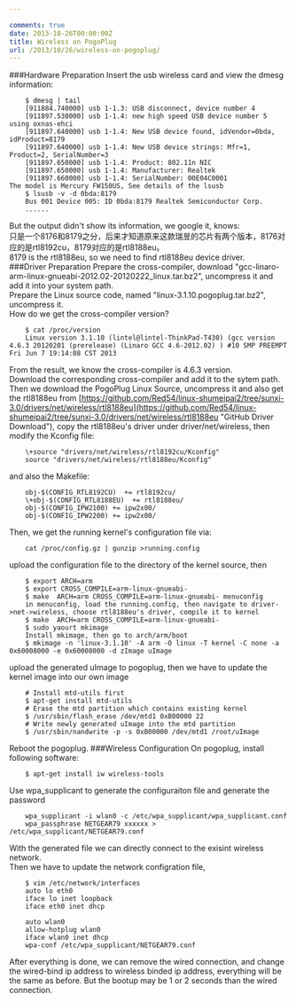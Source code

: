 ```yaml
---

comments: true
date: 2013-10-26T00:00:00Z
title: Wireless on PogoPlug
url: /2013/10/26/wireless-on-pogoplug/
---
```


###Hardware Preparation
Insert the usb wireless card and view the dmesg information:

```
	$ dmesg | tail
	[911884.740000] usb 1-1.3: USB disconnect, device number 4
	[911897.530000] usb 1-1.4: new high speed USB device number 5 using oxnas-ehci
	[911897.640000] usb 1-1.4: New USB device found, idVendor=0bda, idProduct=8179
	[911897.640000] usb 1-1.4: New USB device strings: Mfr=1, Product=2, SerialNumber=3
	[911897.650000] usb 1-1.4: Product: 802.11n NIC
	[911897.650000] usb 1-1.4: Manufacturer: Realtek
	[911897.660000] usb 1-1.4: SerialNumber: 00E04C0001
The model is Mercury FW150US, See details of the lsusb
	$ lsusb -v -d 0bda:8179
	Bus 001 Device 005: ID 0bda:8179 Realtek Semiconductor Corp. 
	......
```

But the output didn't show its information, we google it, knows:   
只是一个8176和8179之分，后来才知道原来这款瑞昱的芯片有两个版本，8176对应的是rtl8192cu，8179对应的是rtl8188eu。   
8179 is the rtl8188eu, so we need to find rtl8188eu device driver.   
###Driver Preparation
Prepare the cross-compiler, download "gcc-linaro-arm-linux-gnueabi-2012.02-20120222_linux.tar.bz2", uncompress it and add it into your system path.    
Prepare the Linux source code, named "linux-3.1.10.pogoplug.tar.bz2", uncompress it.    
How do we get the cross-compiler version?  

```
	$ cat /proc/version
	Linux version 3.1.10 (lintel@lintel-ThinkPad-T430) (gcc version 4.6.3 20120201 (prerelease) (Linaro GCC 4.6-2012.02) ) #10 SMP PREEMPT Fri Jun 7 19:14:08 CST 2013
```

From the result, we know the cross-compiler is 4.6.3 version.   
Download the corresponding cross-compiler and add it to the sytem path. Then we download the PogoPlug Linux Source, uncompress it and also get the rtl8188eu from [https://github.com/Red54/linux-shumeipai2/tree/sunxi-3.0/drivers/net/wireless/rtl8188eu](https://github.com/Red54/linux-shumeipai2/tree/sunxi-3.0/drivers/net/wireless/rtl8188eu "GitHub Driver Download"), copy the rtl8188eu's driver under driver/net/wireless, then modify the Kconfig file:  

```
	\+source "drivers/net/wireless/rtl8192cu/Kconfig"
	source "drivers/net/wireless/rtl8188eu/Kconfig"
```

and also the Makefile:

```
	obj-$(CONFIG_RTL8192CU)  += rtl8192cu/
	\+obj-$(CONFIG_RTL8188EU)  += rtl8188eu/
	obj-$(CONFIG_IPW2100) += ipw2x00/
	obj-$(CONFIG_IPW2200) += ipw2x00/
```

Then, we get the running kernel's configuration file via:

```
	cat /proc/config.gz | gunzip >running.config
```

upload the configuration file to the directory of the kernel source, then

```
	$ export ARCH=arm
	$ export CROSS_COMPILE=arm-linux-gnueabi-
	$ make  ARCH=arm CROSS_COMPILE=arm-linux-gnueabi- menuconfig
	in menuconfig, load the running.config, then navigate to driver->net->wireless, choose rtl8188eu's driver, compile it to kernel
	$ make  ARCH=arm CROSS_COMPILE=arm-linux-gnueabi-
	$ sudo yaourt mkimage
	Install mkimage, then go to arch/arm/boot
	$ mkimage -n 'linux-3.1.10' -A arm -O linux -T kernel -C none -a 0x60008000 -e 0x60008000 -d zImage uImage
```

upload the generated uImage to pogoplug, then we have to update the kernel image into our own image

```
	# Install mtd-utils first
	$ apt-get install mtd-utils
	# Erase the mtd partition which contains existing kernel
	$ /usr/sbin/flash_erase /dev/mtd1 0xB00000 22
	# Write newly generated uImage into the mtd partition
	$ /usr/sbin/nandwrite -p -s 0xB00000 /dev/mtd1 /root/uImage	
```

Reboot the pogoplug.
###Wireless Configuration
On pogoplug, install following software:

```
	$ apt-get install iw wireless-tools 
```

Use wpa_supplicant to generate the configuraiton file and generate the password

```
	wpa_supplicant -i wlan0 -c /etc/wpa_supplicant/wpa_supplicant.conf
	wpa_passphrase NETGEAR79 xxxxxx > /etc/wpa_supplicant/NETGEAR79.conf
```

With the generated file we can directly connect to the exisint wireless network.   
Then we have to update the network configration file,  

```
	$ vim /etc/network/interfaces
	auto lo eth0
	iface lo inet loopback
	iface eth0 inet dhcp
	
	auto wlan0
	allow-hotplug wlan0
	iface wlan0 inet dhcp
	wpa-conf /etc/wpa_supplicant/NETGEAR79.conf
```

After everything is done, we can remove the wired connection, and change the wired-bind ip address to wireless binded ip address, everything will be the same as before. But the bootup may be 1 or 2 seconds than the wired connection. 	
